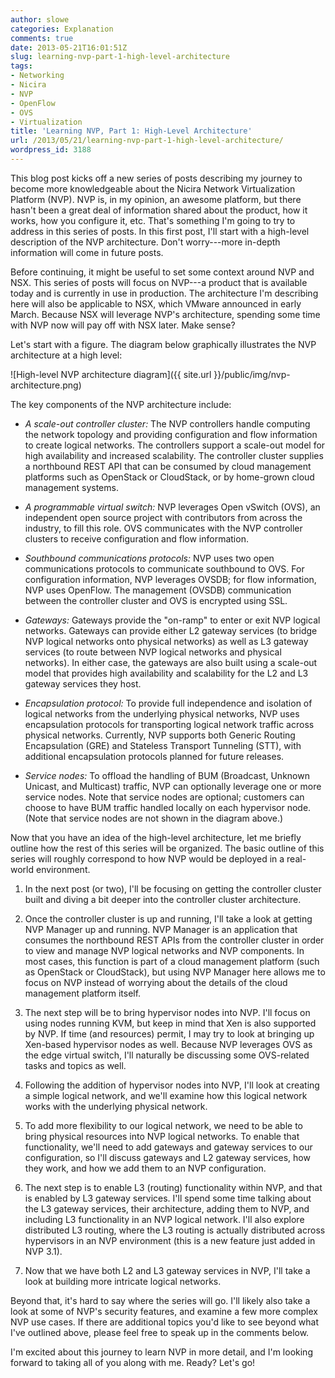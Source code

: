 ```yaml
---
author: slowe
categories: Explanation
comments: true
date: 2013-05-21T16:01:51Z
slug: learning-nvp-part-1-high-level-architecture
tags:
- Networking
- Nicira
- NVP
- OpenFlow
- OVS
- Virtualization
title: 'Learning NVP, Part 1: High-Level Architecture'
url: /2013/05/21/learning-nvp-part-1-high-level-architecture/
wordpress_id: 3188
---
```


This blog post kicks off a new series of posts describing my journey to become more knowledgeable about the Nicira Network Virtualization Platform (NVP). NVP is, in my opinion, an awesome platform, but there hasn't been a great deal of information shared about the product, how it works, how you configure it, etc. That's something I'm going to try to address in this series of posts. In this first post, I'll start with a high-level description of the NVP architecture. Don't worry---more in-depth information will come in future posts.

Before continuing, it might be useful to set some context around NVP and NSX. This series of posts will focus on NVP---a product that is available today and is currently in use in production. The architecture I'm describing here will also be applicable to NSX, which VMware announced in early March. Because NSX will leverage NVP's architecture, spending some time with NVP now will pay off with NSX later. Make sense?

Let's start with a figure. The diagram below graphically illustrates the NVP architecture at a high level:

![High-level NVP architecture diagram]({{ site.url }}/public/img/nvp-architecture.png)

The key components of the NVP architecture include:

* _A scale-out controller cluster:_ The NVP controllers handle computing the network topology and providing configuration and flow information to create logical networks. The controllers support a scale-out model for high availability and increased scalability. The controller cluster supplies a northbound REST API that can be consumed by cloud management platforms such as OpenStack or CloudStack, or by home-grown cloud management systems.

* _A programmable virtual switch:_ NVP leverages Open vSwitch (OVS), an independent open source project with contributors from across the industry, to fill this role. OVS communicates with the NVP controller clusters to receive configuration and flow information.

* _Southbound communications protocols:_ NVP uses two open communications protocols to communicate southbound to OVS. For configuration information, NVP leverages OVSDB; for flow information, NVP uses OpenFlow. The management (OVSDB) communication between the controller cluster and OVS is encrypted using SSL.

* _Gateways:_ Gateways provide the "on-ramp" to enter or exit NVP logical networks. Gateways can provide either L2 gateway services (to bridge NVP logical networks onto physical networks) as well as L3 gateway services (to route between NVP logical networks and physical networks). In either case, the gateways are also built using a scale-out model that provides high availability and scalability for the L2 and L3 gateway services they host.

* _Encapsulation protocol:_ To provide full independence and isolation of logical networks from the underlying physical networks, NVP uses encapsulation protocols for transporting logical network traffic across physical networks. Currently, NVP supports both Generic Routing Encapsulation (GRE) and Stateless Transport Tunneling (STT), with additional encapsulation protocols planned for future releases.

* _Service nodes:_ To offload the handling of BUM (Broadcast, Unknown Unicast, and Multicast) traffic, NVP can optionally leverage one or more service nodes. Note that service nodes are optional; customers can choose to have BUM traffic handled locally on each hypervisor node. (Note that service nodes are not shown in the diagram above.)

Now that you have an idea of the high-level architecture, let me briefly outline how the rest of this series will be organized. The basic outline of this series will roughly correspond to how NVP would be deployed in a real-world environment.

1. In the next post (or two), I'll be focusing on getting the controller cluster built and diving a bit deeper into the controller cluster architecture.

2. Once the controller cluster is up and running, I'll take a look at getting NVP Manager up and running. NVP Manager is an application that consumes the northbound REST APIs from the controller cluster in order to view and manage NVP logical networks and NVP components. In most cases, this function is part of a cloud management platform (such as OpenStack or CloudStack), but using NVP Manager here allows me to focus on NVP instead of worrying about the details of the cloud management platform itself.

3. The next step will be to bring hypervisor nodes into NVP. I'll focus on using nodes running KVM, but keep in mind that Xen is also supported by NVP. If time (and resources) permit, I may try to look at bringing up Xen-based hypervisor nodes as well. Because NVP leverages OVS as the edge virtual switch, I'll naturally be discussing some OVS-related tasks and topics as well.

4. Following the addition of hypervisor nodes into NVP, I'll look at creating a simple logical network, and we'll examine how this logical network works with the underlying physical network.

5. To add more flexibility to our logical network, we need to be able to bring physical resources into NVP logical networks. To enable that functionality, we'll need to add gateways and gateway services to our configuration, so I'll discuss gateways and L2 gateway services, how they work, and how we add them to an NVP configuration.

6. The next step is to enable L3 (routing) functionality within NVP, and that is enabled by L3 gateway services. I'll spend some time talking about the L3 gateway services, their architecture, adding them to NVP, and including L3 functionality in an NVP logical network. I'll also explore distributed L3 routing, where the L3 routing is actually distributed across hypervisors in an NVP environment (this is a new feature just added in NVP 3.1).

7. Now that we have both L2 and L3 gateway services in NVP, I'll take a look at building more intricate logical networks.

Beyond that, it's hard to say where the series will go. I'll likely also take a look at some of NVP's security features, and examine a few more complex NVP use cases. If there are additional topics you'd like to see beyond what I've outlined above, please feel free to speak up in the comments below.

I'm excited about this journey to learn NVP in more detail, and I'm looking forward to taking all of you along with me. Ready? Let's go!
